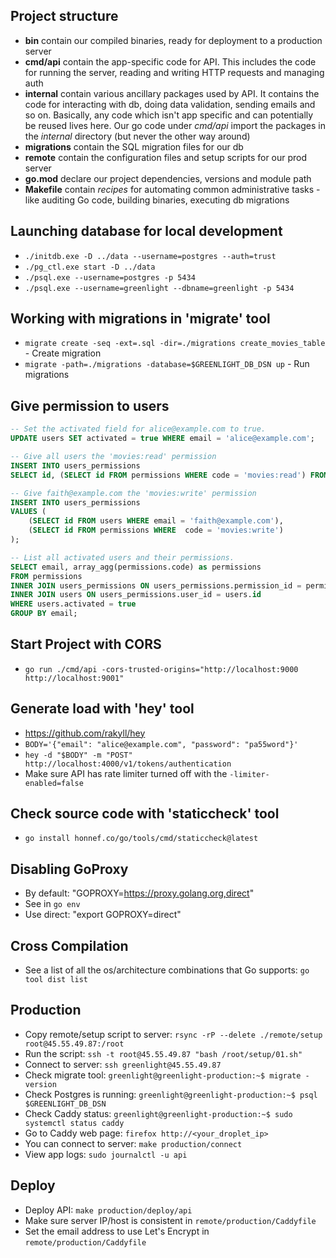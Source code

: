 ## Project structure

- **bin** contain our compiled binaries, ready for deployment to a production server
- **cmd/api** contain the app-specific code for API. This includes the code for
  running the server, reading and writing HTTP requests and managing auth
- **internal** contain various ancillary packages used by API. It contains the code
  for interacting with db, doing data validation, sending emails and so on. Basically,
  any code which isn't app specific and can potentially be reused lives here. Our
  go code under _cmd/api_ import the packages in the _internal_ directory (but never
  the other way around)
- **migrations** contain the SQL migration files for our db
- **remote** contain the configuration files and setup scripts for our prod server
- **go.mod** declare our project dependencies, versions and module path
- **Makefile** contain _recipes_ for automating common administrative tasks - like
  auditing Go code, building binaries, executing db migrations

## Launching database for local development

- `./initdb.exe -D ../data --username=postgres --auth=trust`
- `./pg_ctl.exe start -D ../data`
- `./psql.exe --username=postgres -p 5434`
- `./psql.exe --username=greenlight --dbname=greenlight -p 5434`

## Working with migrations in 'migrate' tool

- `migrate create -seq -ext=.sql -dir=./migrations create_movies_table` - Create migration
- `migrate -path=./migrations -database=$GREENLIGHT_DB_DSN up` - Run migrations

## Give permission to users

```SQL
-- Set the activated field for alice@example.com to true.
UPDATE users SET activated = true WHERE email = 'alice@example.com';

-- Give all users the 'movies:read' permission
INSERT INTO users_permissions
SELECT id, (SELECT id FROM permissions WHERE code = 'movies:read') FROM users;

-- Give faith@example.com the 'movies:write' permission
INSERT INTO users_permissions
VALUES (
    (SELECT id FROM users WHERE email = 'faith@example.com'),
    (SELECT id FROM permissions WHERE  code = 'movies:write')
);

-- List all activated users and their permissions.
SELECT email, array_agg(permissions.code) as permissions
FROM permissions
INNER JOIN users_permissions ON users_permissions.permission_id = permissions.id
INNER JOIN users ON users_permissions.user_id = users.id
WHERE users.activated = true
GROUP BY email;
```

## Start Project with CORS

- `go run ./cmd/api -cors-trusted-origins="http://localhost:9000 http://localhost:9001"`

## Generate load with 'hey' tool

- https://github.com/rakyll/hey
- `BODY='{"email": "alice@example.com", "password": "pa55word"}'`
- `hey -d "$BODY" -m "POST" http://localhost:4000/v1/tokens/authentication`
- Make sure API has rate limiter turned off with the `-limiter-enabled=false`

## Check source code with 'staticcheck' tool

- `go install honnef.co/go/tools/cmd/staticcheck@latest`

## Disabling GoProxy

- By default: "GOPROXY=https://proxy.golang.org,direct"
- See in `go env`
- Use direct: "export GOPROXY=direct"

## Cross Compilation

- See a list of all the os/architecture combinations that Go supports: `go tool dist list`

## Production

- Copy remote/setup script to server: `rsync -rP --delete ./remote/setup root@45.55.49.87:/root`
- Run the script: `ssh -t root@45.55.49.87 "bash /root/setup/01.sh"`
- Connect to server: `ssh greenlight@45.55.49.87`
- Check migrate tool: `greenlight@greenlight-production:~$ migrate -version`
- Check Postgres is running: `greenlight@greenlight-production:~$ psql $GREENLIGHT_DB_DSN `
- Check Caddy status: `greenlight@greenlight-production:~$ sudo systemctl status caddy`
- Go to Caddy web page: `firefox http://<your_droplet_ip>`
- You can connect to server: `make production/connect`
- View app logs: `sudo journalctl -u api`

## Deploy

- Deploy API: `make production/deploy/api`
- Make sure server IP/host is consistent in `remote/production/Caddyfile`
- Set the email address to use Let's Encrypt in `remote/production/Caddyfile`
